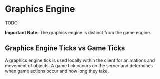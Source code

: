 # Graphics Engine 

TODO

**Important Note:** The graphics engine is distinct from the game engine.

## Graphics Engine Ticks vs Game Ticks
A graphics engine tick is used locally within the client for animations and movement of objects.
A game tick occurs on the server and determines when game actions occur and how long they take. 
